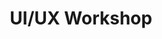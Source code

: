 ---
layout: certificates
title: UI/UX Workshop
img_path: ../images/certificates/ui-ux.jpg
pdf: ../images/certificates/ui-ux.jpg
---